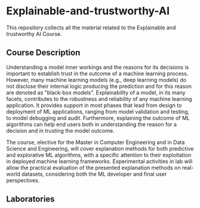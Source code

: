 # Explainable-and-trustworthy-AI
This repository collects all the material related to the Explainable and trustworthy AI Course.

## Course Description

Understanding a model inner workings and the reasons for its decisions is important to establish trust in the outcome of a machine learning process. However, many machine learning models (e.g., deep learning models) do not disclose their internal logic producing the prediction and for this reason are denoted as "black-box models". Explainability of a model, in its many facets, contributes to the robustness and reliability of any machine learning application. It provides support in most phases that lead from design to deployment of ML applications, ranging from model validation and testing, to model debugging and audit. Furthermore, explaining the outcome of ML algorithms can help end users both in understanding the reason for a decision and in trusting the model outcome.

The course, elective for the Master in Computer Engineering and in Data Science and Engineering, will cover explanation methods for both predictive and explorative ML algorithms, with a specific attention to their exploitation in deployed machine learning frameworks. Experimental activities in lab will allow the practical evaluation of the presented explanation methods on real-world datasets, considering both the ML developer and final user perspectives.

## Laboratories

